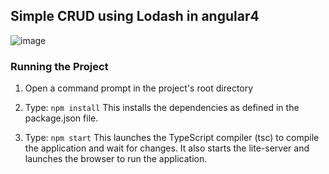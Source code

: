 ## Simple CRUD using Lodash in angular4
![image](https://github.com/harshittpandey/simpleCRUD-angular4/blob/master/Capture.JPG)

### Running the Project
1) Open a command prompt in the project's root directory

2) Type: `npm install`
    This installs the dependencies as defined in the package.json file.

3) Type: `npm start`
    This launches the TypeScript compiler (tsc) to compile the application and wait for changes. It also starts the lite-server and launches the browser to run the application.
